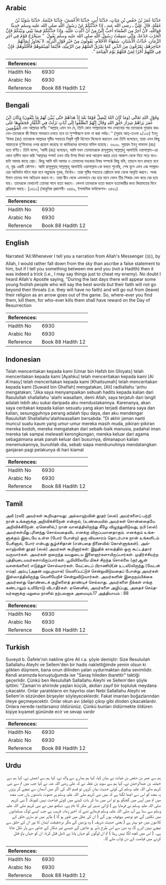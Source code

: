 ## Arabic


<div dir="rtl" lang="ar" style={{fontSize:'larger',backgroundColor:'#f8f9fa',padding:20}}>
حَدَّثَنَا عُمَرُ بْنُ حَفْصِ بْنِ غِيَاثٍ، حَدَّثَنَا أَبِي، حَدَّثَنَا الأَعْمَشُ، حَدَّثَنَا خَيْثَمَةُ، حَدَّثَنَا سُوَيْدُ بْنُ غَفَلَةَ، قَالَ عَلِيٌّ ـ رضى الله عنه ـ إِذَا حَدَّثْتُكُمْ عَنْ رَسُولِ اللَّهِ صلى الله عليه وسلم حَدِيثًا فَوَاللَّهِ، لأَنْ أَخِرَّ مِنَ السَّمَاءِ أَحَبُّ إِلَىَّ مِنْ أَنْ أَكْذِبَ عَلَيْهِ، وَإِذَا حَدَّثْتُكُمْ فِيمَا بَيْنِي وَبَيْنَكُمْ فَإِنَّ الْحَرْبَ خَدْعَةٌ، وَإِنِّي سَمِعْتُ رَسُولَ اللَّهِ صلى الله عليه وسلم يَقُولُ ‏ "‏ سَيَخْرُجُ قَوْمٌ فِي آخِرِ الزَّمَانِ، حُدَّاثُ الأَسْنَانِ، سُفَهَاءُ الأَحْلاَمِ، يَقُولُونَ مِنْ خَيْرِ قَوْلِ الْبَرِيَّةِ، لاَ يُجَاوِزُ إِيمَانُهُمْ حَنَاجِرَهُمْ، يَمْرُقُونَ مِنَ الدِّينِ كَمَا يَمْرُقُ السَّهْمُ مِنَ الرَّمِيَّةِ، فَأَيْنَمَا لَقِيتُمُوهُمْ فَاقْتُلُوهُمْ، فَإِنَّ فِي قَتْلِهِمْ أَجْرًا لِمَنْ قَتَلَهُمْ يَوْمَ الْقِيَامَةِ ‏"‏‏.‏
</div>
<div style={{backgroundColor:'#f8f9fa',padding:20, marginBottom: 10}}><table> <thead> <tr> <th>References:</th> <th></th> </tr> </thead> <tbody><tr><td>Hadith No</td><td>6930</td></tr><tr><td>Arabic No</td><td>6930</td></tr><tr><td>Reference</td><td>Book 88 Hadith 12</td></tr></tbody></table></div>

## Bengali


<div dir="ltr" lang="bn" style={{fontSize:'larger',backgroundColor:'#f8f9fa',padding:20}}>
وَقَوْلِ اللهِ تَعَالَى (وَمَا كَانَ اللهُ لِيُضِلَّ قَوْمًا بَعْدَ إِذْ هَدَاهُمْ حَتَّى يُبَيِّنَ لَهُمْ مَا يَتَّقُونَ) وَكَانَ ابْنُ عُمَرَ يَرَاهُمْ شِرَارَ خَلْقِ اللهِ وَقَالَ إِنَّهُمْ انْطَلَقُوا إِلَى آيَاتٍ نَزَلَتْ فِي الْكُفَّارِ فَجَعَلُوهَا عَلَى الْمُؤْمِنِينَ এবং আল্লাহর বাণীঃ ‘‘আল্লাহ্ এমন নন যে, তিনি কোন সম্প্রদায়কে পথ দেখানোর পর তাদেরকে গুমরাহ করবেন-তাদেরকে কী বিষয়ে সাবধানে চলতে হবে তা সুস্পষ্টরূপে ব্যক্ত না করা পর্যন্ত।’’ (সূরাহ আত্-তওবা ৯/১১৫) ইবনু ‘উমার (রাঃ) তাদেরকে আল্লাহর সৃষ্টির সবচেয়ে নিকৃষ্ট সৃষ্টি হিসেবে বিবেচনা করতেন এবং তিনি বলেছেন, তারা এমন কিছু আয়াতকে মু’মিনদের ওপর প্রয়োগ করেছে যা কাফিরদের ব্যাপারে নাযিল হয়েছে। ৬৯৩০. সুয়ায়দ ইবনু গাফালা (রাঃ) হতে বর্ণিত। তিনি বলেন, ‘আলী (রাঃ) বলেছেন, আমি যখন তোমাদেরকে রাসূলুল্লাহ্ সাল্লাল্লাহু আলাইহি ওয়াসাল্লাম-এর কোন হাদীস বয়ান করি ‘আল্লাহর শপথ! তখন তাঁর উপর মিথ্যা কথা আরোপ করার চেয়ে আকাশ থেকে নিচে পড়ে যাওয়াটা আমার কাছে শ্রেয়। কিন্তু আমি যদি আমার ও তোমাদের মধ্যকার বিষয় সম্পর্কে কিছু বলি, তাহলে মনে রাখতে হবে যে, যুদ্ধ একটি কৌশল। আমি রাসূলুল্লাহ্ সাল্লাল্লাহু আলাইহি ওয়াসাল্লাম-কে বলতে শুনেছি, শেষ যুগে এমন এক সম্প্রদায়ের আবির্ভাব ঘটবে যারা হবে অল্পবয়স্ক যুবক, নির্বোধ। তারা সৃষ্টির সবচেয়ে শ্রেষ্ঠতম কথা থেকে আবৃত্তি করবে। অথচ ঈমান তাদের গলা অতিক্রম করবে না। তারা দ্বীন থেকে এমনভাবে বের হয়ে যাবে যেমন তীর শিকার ভেদ করে বের হয়ে যায়। তাদেরকে যেখানেই তোমরা পাবে হত্যা করবে। কেননা তাদেরকে হত্যা করলে হত্যাকারীর জন্য কিয়ামতের দিনে প্রতিদান আছে। [৩৬১১] (আধুনিক প্রকাশনী- ৬৪৪৯, ইসলামিক ফাউন্ডেশন- ৬৪৬১)
</div>
<div style={{backgroundColor:'#f8f9fa',padding:20, marginBottom: 10}}><table> <thead> <tr> <th>References:</th> <th></th> </tr> </thead> <tbody><tr><td>Hadith No</td><td>6930</td></tr><tr><td>Arabic No</td><td>6930</td></tr><tr><td>Reference</td><td>Book 88 Hadith 12</td></tr></tbody></table></div>

## English


<div dir="ltr" lang="en" style={{fontSize:'larger',backgroundColor:'#f8f9fa',padding:20}}>
Narrated 'Ali:Whenever I tell you a narration from Allah's Messenger (ﷺ), by Allah, I would rather fall down from the sky than ascribe a false statement to him, but if I tell you something between me and you (not a Hadith) then it was indeed a trick (i.e., I may say things just to cheat my enemy). No doubt I heard Allah's Apostle saying, "During the last days there will appear some young foolish people who will say the best words but their faith will not go beyond their throats (i.e. they will have no faith) and will go out from (leave) their religion as an arrow goes out of the game. So, where-ever you find them, kill them, for who-ever kills them shall have reward on the Day of Resurrection
</div>
<div style={{backgroundColor:'#f8f9fa',padding:20, marginBottom: 10}}><table> <thead> <tr> <th>References:</th> <th></th> </tr> </thead> <tbody><tr><td>Hadith No</td><td>6930</td></tr><tr><td>Arabic No</td><td>6930</td></tr><tr><td>Reference</td><td>Book 88 Hadith 12</td></tr></tbody></table></div>

## Indonesian


<div dir="ltr" lang="id" style={{fontSize:'larger',backgroundColor:'#f8f9fa',padding:20}}>
Telah menceritakan kepada kami [Umar bin Hafsh bin Ghiyats] telah menceritakan kepada kami [Ayahku] telah menceritakan kepada kami [Al A'masy] telah menceritakan kepada kami [Khaitsumah] telah menceritakan kepada kami [Suwaid bin Ghaflah] mengatakan, [Ali] radliallahu 'anhu mengatakan; "Jika saya menyampaikan sebuah hadits kepada kalian dari Rasulullah shallallahu 'alaihi wasallam, demi Allah, saya terjatuh dari langit adalah lebih aku sukai daripada aku mendustakannya. Karenanya, akan saya ceritakan kepada kalian sesuatu yang akan terjadi diantara saya dan kalian, sesungguhnya perang adalah tipu daya, dan aku mendengar Rasulullah Shallallahu'alaihiwasallam bersabda: "Di akhir jaman nanti muncul suatu kaum yang umur-umur mereka masih muda, pikiran-pikiran mereka bodoh, mereka mengatakan dari sebaik-baik manusia, padahal iman mereka tak sampai melewati kerongkongan, mereka keluar dari agama sebagaimana anak panah keluar dari busurnya, dimanapun kalian menemukannya, bunuhlah dia, sebab siapa membunuhnya mendatangkan ganjaran pagi pelakunya di hari kiamat
</div>
<div style={{backgroundColor:'#f8f9fa',padding:20, marginBottom: 10}}><table> <thead> <tr> <th>References:</th> <th></th> </tr> </thead> <tbody><tr><td>Hadith No</td><td>6930</td></tr><tr><td>Arabic No</td><td>6930</td></tr><tr><td>Reference</td><td>Book 88 Hadith 12</td></tr></tbody></table></div>

## Tamil


<div dir="ltr" lang="ta" style={{fontSize:'larger',backgroundColor:'#f8f9fa',padding:20}}>
அலீ (ரலி) அவர்கள் கூறியதாவது: அல்லாஹ்வின் தூதர் (ஸல்) அவர்களைப் பற்றி நான் உங்களுக்கு அறிவிக்கிறேன் என்றால், (உண்மையில் அவர்கள் சொன்னதையே அறிவிக்கிறேன். ஏனெனில்,) நான் வானத்திலிருந்து கீழே விழுந்துவிடுவது, நபி (ஸல்) அவர்கள்மீது புனைந்து சொல்வதைவிட எனக்கு விருப்பமானதாகும். எனக்கும் உங்களுக்கும் இடையே உள்ள (போர் போன்ற) ஒரு விவகாரம் தொடர்பாக நான் உங்களிடம் பேசினால், போர் என்பது சூழ்ச்சிதான் (என்பதை நினைவில் கொள்ளுங்கள்). அல்லாஹ்வின் தூதர் (ஸல்) அவர்கள் கூறினார்கள்: இறுதிக் காலத்தில் ஒரு கூட்டத்தார் வருவார்கள். அவர்கள் குறைந்த வயதுடைய இளைஞர்களாயிருப்பார்கள். முதிர்ச்சியற்ற புத்தியுடையவர்களாயிருப்பார்கள். பூமியிலேயே மிகச் சிறந்த சொல்லை (குர்ஆன் வசனங்களை) எடுத்துச் சொல்வார்கள். வேட்டைப் பிராணியி(ன் உடலி)லிருந்து (வேடன் எய்த) அம்பு (அதன் மறுபுறமாக) வெளிப்பட்டுச் சென்றுவிடுவதைப் போன்று அவர்கள் இஸ்லாத்திலிருந்து வெளியேறிச் சென்றுவிடுவார்கள். அவர்களின் இறைநம்பிக்கை அவர்களது தொண்டைக் குழிகளைத் தாண்டிச் செல்லாது. அவர்களை நீங்கள் எங்கு கண்டாலும் உயிரோடு விடாதீர்கள். ஏனெனில், அவர்களை அழிப்பது, அதைச் செய்தவர்களுக்கு மறுமை நாளில் நற்பலனாக அமையும்.17 அத்தியாயம் : 88
</div>
<div style={{backgroundColor:'#f8f9fa',padding:20, marginBottom: 10}}><table> <thead> <tr> <th>References:</th> <th></th> </tr> </thead> <tbody><tr><td>Hadith No</td><td>6930</td></tr><tr><td>Arabic No</td><td>6930</td></tr><tr><td>Reference</td><td>Book 88 Hadith 12</td></tr></tbody></table></div>

## Turkish


<div dir="ltr" lang="tr" style={{fontSize:'larger',backgroundColor:'#f8f9fa',padding:20}}>
Suveyd b. Ğafele'nin nakline göre Ali r.a. şöyle demiştir: Size Resuluilah Sallallahu Aleyhi ve Sellem'den bir hadis naklettiğimde yemin olsun ki gökten düşmem, bana onun dilinden yalan uydurmaktan daha sevimlidir. Kendi aramızda konuştuğumda ise "Savaş hileden ibarettir" taktiği geçerlidir. Çünkü ben Resulullah Sallallahu Aleyhi ve Sellem'den şöyle işittim: "Zaman'ın ahirinde yaşları küçük, akılları zayıf bir topluluk meydana çıkacaktır. Onlar yaratıkların en hayırlısı olan Nebi Sallallahu Aleyhi ve Sellem'in sözünden birşeyler söyleyeceklerdir. Fakat imanları boğazlarından öteye geçmeyecektir. Onlar okun avı (delip) çıkışı gibi dinden çıkacaklardır. Onlara nerede rastlarsanız öldürünüz. Çünkü bunları öldürmekte öldüren kişiye kıyamet gününde ecir ve sevap vardır
</div>
<div style={{backgroundColor:'#f8f9fa',padding:20, marginBottom: 10}}><table> <thead> <tr> <th>References:</th> <th></th> </tr> </thead> <tbody><tr><td>Hadith No</td><td>6930</td></tr><tr><td>Arabic No</td><td>6930</td></tr><tr><td>Reference</td><td>Book 88 Hadith 12</td></tr></tbody></table></div>

## Urdu


<div dir="rtl" lang="ur" style={{fontSize:'larger',backgroundColor:'#f8f9fa',padding:20}}>
ہم سے عمر بن حفص بن غیاث نے بیان کیا، کہا ہم ہمارے سے والد نے، کہا ہم سے اعمش نے، کہا ہم سے خیثمہ بن عبدالرحمٰن نے، کہا ہم سے سوید بن غفلہ نے کہ علی رضی اللہ عنہ نے کہا جب میں تم سے نبی کریم صلی اللہ علیہ وسلم کی کوئی حدیث بیان کروں تو قسم اللہ کی اگر میں آسمان سے نیچے گر پڑوں یہ مجھ کو اس سے اچھا لگتا ہے کہ میں نبی کریم صلی اللہ علیہ وسلم پر جھوٹ باندھوں ہاں جب مجھ میں تم میں آپس میں گفتگو ہو تو اس میں بنا کر بات کہنے میں کوئی قباحت نہیں کیونکہ ( نبی کریم صلی اللہ علیہ وسلم نے فرمایا ہے ) لڑائی تدبیر اور مکر کا نام ہے۔ دیکھو میں نے نبی کریم صلی اللہ علیہ وسلم سے سنا ہے آپ صلی اللہ علیہ وسلم فرماتے تھے کہ اخیر زمانہ قریب ہے جب ایسے لوگ مسلمانوں میں نکلیں گے جو نوعمر بیوقوف ہوں گے ( ان کی عقل میں فتور ہو گا ) ظاہر میں تو ساری خلق کے کلاموں میں جو بہتر ہے ( یعنی حدیث شریف ) وہ پڑھیں گے مگر درحقیقت ایمان کا نور ان کے حلق سے نیچے نہیں اترے گا، وہ دین سے اس طرح باہر ہو جائیں گے جیسے تیر شکار کے جانور سے پار نکل جاتا ہے۔ ( اس میں کچھ لگا نہیں رہتا ) تم ان لوگوں کو جہاں پانا بے تامل قتل کرنا، ان کو جہاں پاؤ قتل کرنے میں قیامت کے دن ثواب ملے گا۔
</div>
<div style={{backgroundColor:'#f8f9fa',padding:20, marginBottom: 10}}><table> <thead> <tr> <th>References:</th> <th></th> </tr> </thead> <tbody><tr><td>Hadith No</td><td>6930</td></tr><tr><td>Arabic No</td><td>6930</td></tr><tr><td>Reference</td><td>Book 88 Hadith 12</td></tr></tbody></table></div>